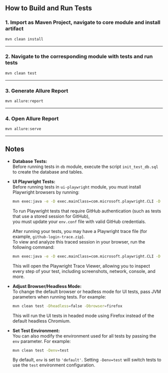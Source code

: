 ## How to Build and Run Tests

### 1. Import as Maven Project, navigate to core module and install artifact

```sh
mvn clean install
```

---

### 2. Navigate to the corresponding module with tests and run tests

```sh
mvn clean test
```

---

### 3. Generate Allure Report

```sh
mvn allure:report
```

---

### 4. Open Allure Report

```sh
mvn allure:serve
```

---

## Notes

- **Database Tests:**  
  Before running tests in `db` module, execute the script `init_test_db.sql` to create the database and tables.

- **UI Playwright Tests:**  
  Before running tests in `ui-playwright` module, you must install Playwright browsers by running:
  ```sh
  mvn exec:java -e -D exec.mainClass=com.microsoft.playwright.CLI -D exec.args="install"
   ```
  To run Playwright tests that require GitHub authentication (such as tests that use a stored session for GitHub),  
  you must update your `env.conf` file with valid GitHub credentials.

  After running your tests, you may have a Playwright trace file (for example, `github-login-trace.zip`).  
  To view and analyze this traced session in your browser, run the following command:

  ```sh
  mvn exec:java -e -D exec.mainClass=com.microsoft.playwright.CLI -D exec.args="show-trace github-login-trace.zip"
  ```
  This will open the Playwright Trace Viewer, allowing you to inspect every step of your test, including screenshots, network, console, and more. 

- **Adjust Browser/Headless Mode:**  
  To change the default browser or headless mode for UI tests, pass JVM parameters when running tests. For example:
  ```sh
  mvn clean test -Dheadless=false -Dbrowser=firefox
  ```
  This will run the UI tests in headed mode using Firefox instead of the default headless Chromium.

- **Set Test Environment:**  
  You can also modify the environment used for all tests by passing the `env` parameter. For example:
  ```sh
  mvn clean test -Denv=test
  ```
  By default, `env` is set to `'default'`. Setting `-Denv=test` will switch tests to use the `test` environment configuration.